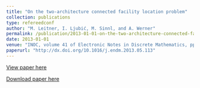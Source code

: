 ```yaml
---
title: "On the two-architecture connected facility location problem"
collection: publications
type: refereedconf
author: "M. Leitner, I. Ljubić, M. Sinnl, and A. Werner"
permalink: /publication/2013-01-01-on-the-two-architecture-connected-facility-location-problem
date: 2013-01-01
venue: "INOC, volume 41 of Electronic Notes in Discrete Mathematics, pp. 359-366"
paperurl: "http://dx.doi.org/10.1016/j.endm.2013.05.113"
---
```


[View paper here](http://dx.doi.org/10.1016/j.endm.2013.05.113)

[Download paper here]({{site.url}}/docs/http://homepage.univie.ac.at/markus.leitner/research/pub/pdf/kConFL.pdf)
